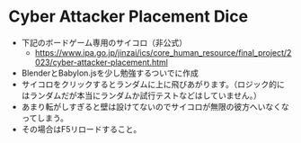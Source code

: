 # Cyber Attacker Placement Dice

- 下記のボードゲーム専用のサイコロ（非公式）
  - https://www.ipa.go.jp/jinzai/ics/core_human_resource/final_project/2023/cyber-attacker-placement.html
- BlenderとBabylon.jsを少し勉強するついでに作成
- サイコロをクリックするとランダムに上に飛びあがります。（ロジック的にはランダムだが本当にランダムか試行テストなどはしていません。）
- あまり転がしすぎると壁は設けてないのでサイコロが無限の彼方へいなくなってしまう。
- その場合はF5リロードすること。


